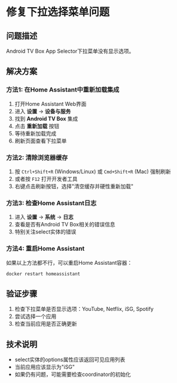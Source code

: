# 修复下拉选择菜单问题

## 问题描述
Android TV Box App Selector下拉菜单没有显示选项。

## 解决方案

### 方法1: 在Home Assistant中重新加载集成
1. 打开Home Assistant Web界面
2. 进入 **设置** -> **设备与服务**
3. 找到 **Android TV Box** 集成
4. 点击 **重新加载** 按钮
5. 等待重新加载完成
6. 刷新页面查看下拉菜单

### 方法2: 清除浏览器缓存
1. 按 `Ctrl+Shift+R` (Windows/Linux) 或 `Cmd+Shift+R` (Mac) 强制刷新
2. 或者按 `F12` 打开开发者工具
3. 右键点击刷新按钮，选择"清空缓存并硬性重新加载"

### 方法3: 检查Home Assistant日志
1. 进入 **设置** -> **系统** -> **日志**
2. 查看是否有Android TV Box相关的错误信息
3. 特别关注select实体的错误

### 方法4: 重启Home Assistant
如果以上方法都不行，可以重启Home Assistant容器：
```bash
docker restart homeassistant
```

## 验证步骤
1. 检查下拉菜单是否显示选项：YouTube, Netflix, iSG, Spotify
2. 尝试选择一个应用
3. 检查当前应用是否正确更新

## 技术说明
- select实体的options属性应该返回可见应用列表
- 当前应用应该显示为"iSG"
- 如果仍有问题，可能需要检查coordinator的初始化

